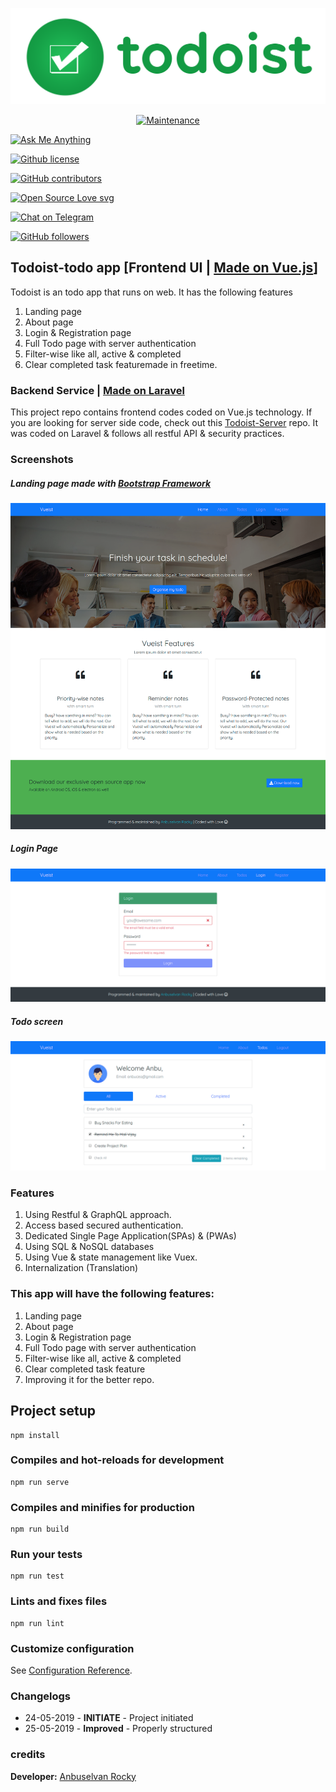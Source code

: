 <p align="center">

<a href="https://github.com/anburocky3/todoist-ui/" title="Todoist Logo"> <img src="./screenshots/todoist-logo.png?raw=true" alt="Todoist Logo" /></a>

 </p>

<p align="center">
<a href="https://github.com/anburocky3/todoist-ui/graphs/commit-activity" title=""> <img src="https://img.shields.io/badge/Maintained%3F-yes-green.svg" alt="Maintenance" /></a>

<a href="https://github.com/anburocky3/todoist-ui" title="Ask Me Anything"> <img src="https://img.shields.io/badge/Ask%20me-anything-1abc9c.svg" alt="Ask Me Anything" /></a>

<a href="https://github.com/anburocky3/todoist-ui/blob/master/LICENSE" title="Github license"> <img src="https://img.shields.io/github/license/anburocky3/todoist-ui.svg" alt="Github license" /></a>

<a href="https://GitHub.com/anburocky3/todoist-ui/graphs/contributors/" title="GitHub contributors"> <img src="https://img.shields.io/github/contributors/anburocky3/todoist-ui.svg" alt="GitHub contributors" /></a>

<a href="https://github.com/ellerbrock/open-source-badges/" title="Open Source Love svg"> <img src="https://badges.frapsoft.com/os/v2/open-source.svg?v=103" alt="Open Source Love svg" /></a>

<a href="https://t.me/anbuselvanrocky" title="Chat on Telegram"> <img src="https://img.shields.io/badge/Chat%20on%20Telegram-informational.svg?logo=telegram" alt="Chat on Telegram" /></a>

<a href="https://github.com/anburocky3?tab=followers" title="GitHub followers"> <img src="https://img.shields.io/github/followers/anburocky3.svg?style=social&label=Follow&maxAge=2592000" alt="GitHub followers" /></a>

 </p>

<!-- ![Todoist Logo](/screenshots/todoist-logo.png?raw=true "Todoist Logo") -->

<!-- [![Maintenance](https://img.shields.io/badge/Maintained%3F-yes-green.svg)](https://github.com/anburocky3/todoist-ui/graphs/commit-activity) -->
<!-- [![Ask Me Anything !](https://img.shields.io/badge/Ask%20me-anything-1abc9c.svg)](https://github.com/anburocky3/todoist-ui) -->
<!-- [![Github license](https://img.shields.io/github/license/anburocky3/todoist-ui.svg)](https://github.com/anburocky3/todoist-ui/blob/master/LICENSE) -->
<!-- [![GitHub contributors](https://img.shields.io/github/contributors/anburocky3/todoist-ui.svg)](https://GitHub.com/anburocky3/todoist-ui/graphs/contributors/) -->
<!-- [![Open Source Love svg](https://badges.frapsoft.com/os/v2/open-source.svg?v=103)](https://github.com/ellerbrock/open-source-badges/) -->
<!-- [![Chat on Telegram](https://img.shields.io/badge/Chat on Telegram-informational.svg?logo=telegram)](https://t.me/anbuselvanrocky) -->
<!-- [![GitHub followers](https://img.shields.io/github/followers/anburocky3.svg?style=social&label=Follow&maxAge=2592000)](https://github.com/anburocky3?tab=followers) -->

## Todoist-todo app [Frontend UI | [Made on Vue.js](www.vuejs.org)]

Todoist is an todo app that runs on web. It has the following features

1. Landing page
2. About page
3. Login & Registration page
4. Full Todo page with server authentication
5. Filter-wise like all, active & completed
6. Clear completed task featuremade in freetime.

### Backend Service | [Made on Laravel](www.laravel.com)

This project repo contains frontend codes coded on Vue.js technology. If you are looking for server side code, check out this [Todoist-Server](https://github.com/anburocky3/todoist-server) repo. It was coded on Laravel & follows all restful API & security practices.

### Screenshots

##### Landing page made with [Bootstrap Framework](www.getbootstrap.com)

![Homepage](/screenshots/1.png?raw=true "Homepage")

##### Login Page

![Loginpage](/screenshots/2.png?raw=true "Login Page")

##### Todo screen

![Todoapp](/screenshots/3.png?raw=true "Todoapp")

### Features

1. Using Restful & GraphQL approach.
2. Access based secured authentication.
3. Dedicated Single Page Application(SPAs) & (PWAs)
4. Using SQL & NoSQL databases
5. Using Vue & state management like Vuex.
6. Internalization (Translation)

### This app will have the following features:

1. Landing page
2. About page
3. Login & Registration page
4. Full Todo page with server authentication
5. Filter-wise like all, active & completed
6. Clear completed task feature
7. Improving it for the better repo.

## Project setup

```
npm install
```

### Compiles and hot-reloads for development

```
npm run serve
```

### Compiles and minifies for production

```
npm run build
```

### Run your tests

```
npm run test
```

### Lints and fixes files

```
npm run lint
```

### Customize configuration

See [Configuration Reference](https://cli.vuejs.org/config/).

### Changelogs

- 24-05-2019 - **INITIATE** - Project initiated
- 25-05-2019 - **Improved** - Properly structured

### credits

**Developer:** [Anbuselvan Rocky](https://fb.me/anburocky3)
